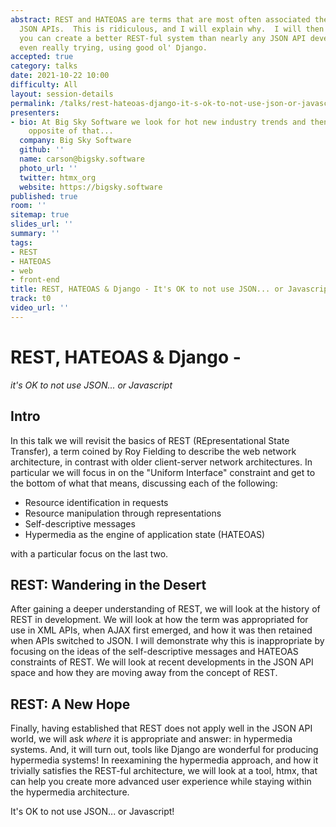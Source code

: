 ```yaml
---
abstract: REST and HATEOAS are terms that are most often associated these days with
  JSON APIs.  This is ridiculous, and I will explain why.  I will then show you how
  you can create a better REST-ful system than nearly any JSON API developer, without
  even really trying, using good ol' Django.
accepted: true
category: talks
date: 2021-10-22 10:00
difficulty: All
layout: session-details
permalink: /talks/rest-hateoas-django-it-s-ok-to-not-use-json-or-javascript/
presenters:
- bio: At Big Sky Software we look for hot new industry trends and then build the
    opposite of that...
  company: Big Sky Software
  github: ''
  name: carson@bigsky.software
  photo_url: ''
  twitter: htmx_org
  website: https://bigsky.software
published: true
room: ''
sitemap: true
slides_url: ''
summary: ''
tags:
- REST
- HATEOAS
- web
- front-end
title: REST, HATEOAS & Django - It's OK to not use JSON... or Javascript
track: t0
video_url: ''
---
```


# REST, HATEOAS & Django - 
*it's OK to not use JSON... or Javascript* 

## Intro

In this talk we will revisit the basics of REST (REpresentational State Transfer), a term coined by Roy Fielding to describe the web network architecture, in contrast with older client-server network architectures.  In particular we will focus in on the "Uniform Interface" constraint and get to the bottom of what that means, discussing each of the following:

* Resource identification in requests
* Resource manipulation through representations 
* Self-descriptive messages
* Hypermedia as the engine of application state (HATEOAS) 

with a particular focus on the last two.

## REST: Wandering in the Desert

After gaining a deeper understanding of REST, we will look at the history of REST in development.  We will look at how the term was appropriated for use in XML APIs, when AJAX first emerged, and how it was then retained when APIs switched to JSON.  I will demonstrate why this is inappropriate by focusing on the ideas of the self-descriptive messages and HATEOAS constraints of REST.  We will look at recent developments in the JSON API space and how they are moving away from the concept of REST.

## REST: A New Hope

Finally, having established that REST does not apply well in the JSON API world, we will ask *where* it is appropriate and answer: in hypermedia systems.  And, it will turn out, tools like Django are wonderful for producing hypermedia systems!  In reexamining the hypermedia approach, and how it trivially satisfies the REST-ful architecture, we will look at a tool, htmx, that can help you create more advanced user experience while staying within the hypermedia architecture.

It's OK to not use JSON... or Javascript!
